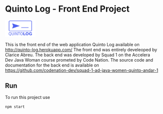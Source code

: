 # Quinto Log - Front End Project
<img src="https://github.com/clariceabreu/FrontendQuintoLog/blob/master/public/logo-quintolog.png?raw=true" alt="logo" width="100"/>

This is the front end of the web application Quinto Log available on http://quinto-log.herokuapp.com/
The front end was entirely develeoped by Clarice Abreu.
The back end was developed by Squad 1 on the Accelera Dev Java Woman course prometed by Code Nation. The source code and documentation for the back end is available on https://github.com/codenation-dev/squad-1-ad-java-women-quinto-andar-1

## Run
To run this project use 
```
npm start
```

